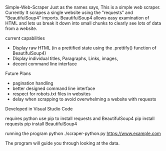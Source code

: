 Simple-Web-Scraper
Just as the names says, This is a simple web scraper. Currently It scrapes a single website using the "requests" and "BeautifulSoup4" imports. BeautifulSoup4 allows easy examination of HTML and lets us break it down into small chunks to clearly see lots of data from a website.

current capabilities
- Display raw HTML (in a prettified state using the .prettify() function of BeautifulSoup4)
- Display individual titles, Paragraphs, Links, images,
- decent command line interface

Future Plans
- pagination handling
- better designed command line interface
- respect for robots.txt files in websites
- delay when scrapping to avoid overwhelming a website with requests

Developed in Visual Studio Code

requires python
use pip to install requests and BeautifulSoup4
pip install requests
pip install BeautifulSoup4

running the program
python ./scraper-python.py https://www.example.com

The program will guide you through looking at the data.
